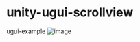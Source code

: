 # unity-ugui-scrollview
ugui-example
![image](unity-ugui-scrollview/UGUIScrollview/Gif/scrollview.gif)
